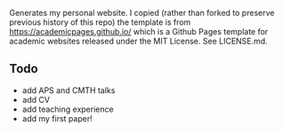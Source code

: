 Generates my personal website. I copied (rather than forked to preserve previous history of this repo) the template is from https://academicpages.github.io/ which is a Github Pages template for academic websites released under the MIT License. See LICENSE.md.

## Todo
  - add APS and CMTH talks
  - add CV
  - add teaching experience
  - add my first paper!
